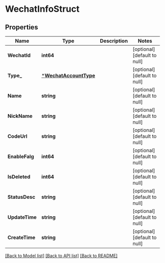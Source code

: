 # WechatInfoStruct

## Properties
Name | Type | Description | Notes
------------ | ------------- | ------------- | -------------
**WechatId** | **int64** |  | [optional] [default to null]
**Type_** | [***WechatAccountType**](WechatAccountType.md) |  | [optional] [default to null]
**Name** | **string** |  | [optional] [default to null]
**NickName** | **string** |  | [optional] [default to null]
**CodeUrl** | **string** |  | [optional] [default to null]
**EnableFalg** | **int64** |  | [optional] [default to null]
**IsDeleted** | **int64** |  | [optional] [default to null]
**StatusDesc** | **string** |  | [optional] [default to null]
**UpdateTime** | **string** |  | [optional] [default to null]
**CreateTime** | **string** |  | [optional] [default to null]

[[Back to Model list]](../README.md#documentation-for-models) [[Back to API list]](../README.md#documentation-for-api-endpoints) [[Back to README]](../README.md)


